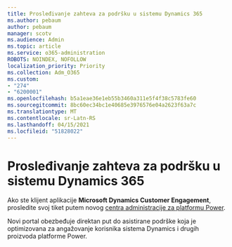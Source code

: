 ```yaml
---
title: Prosleđivanje zahteva za podršku u sistemu Dynamics 365
ms.author: pebaum
author: pebaum
manager: scotv
ms.audience: Admin
ms.topic: article
ms.service: o365-administration
ROBOTS: NOINDEX, NOFOLLOW
localization_priority: Priority
ms.collection: Adm_O365
ms.custom:
- "274"
- "6200001"
ms.openlocfilehash: b5a1eae36e1eb55b3460a311e5f4f38c5783fe60
ms.sourcegitcommit: 8bc60ec34bc1e40685e3976576e04a2623f63a7c
ms.translationtype: MT
ms.contentlocale: sr-Latn-RS
ms.lasthandoff: 04/15/2021
ms.locfileid: "51828022"
---
```

# <a name="submit-dynamics-365-support-requests"></a>Prosleđivanje zahteva za podršku u sistemu Dynamics 365

Ako ste klijent aplikacije **Microsoft Dynamics Customer Engagement**, prosledite svoj tiket putem novog [centra administracije za platformu Power](https://admin.powerplatform.microsoft.com/?ref=officemodern).
  
Novi portal obezbeđuje direktan put do asistirane podrške koja je optimizovana za angažovanje korisnika sistema Dynamics i drugih proizvoda platforme Power.
  